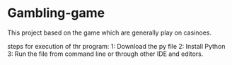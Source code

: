 # Gambling-game
This project based on the game which are generally play on casinoes.

steps for execution of thr program:
1: Download the py file 
2: Install Python 
3: Run the file from command line or through other IDE and editors.
